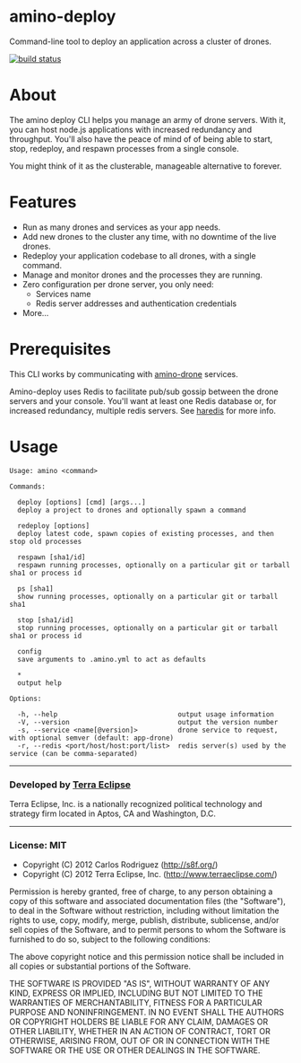 amino-deploy
============

Command-line tool to deploy an application across a cluster of drones.

[![build status](https://secure.travis-ci.org/amino/amino-deploy.png)](http://travis-ci.org/amino/amino-deploy)

About
=====

The amino deploy CLI helps you manage an army of drone servers. With it, you can
host node.js applications with increased redundancy and throughput. You'll also
have the peace of mind of of being able to start, stop, redeploy, and respawn
processes from a single console.

You might think of it as the clusterable, manageable alternative to forever.

Features
========

- Run as many drones and services as your app needs.
- Add new drones to the cluster any time, with no downtime of the live drones.
- Redeploy your application codebase to all drones, with a single command.
- Manage and monitor drones and the processes they are running.
- Zero configuration per drone server, you only need:
    - Services name
    - Redis server addresses and authentication credentials
- More...

Prerequisites
==============

This CLI works by communicating with [amino-drone](http://github.com/amino/amino-drone)
services.

Amino-deploy uses Redis to facilitate pub/sub gossip
between the drone servers and your console. You'll want at least one Redis
database or, for increased redundancy, multiple redis servers. See
[haredis](http://github.com/carlos8f/haredis) for more info.

Usage
=====

```
Usage: amino <command>

Commands:

  deploy [options] [cmd] [args...]
  deploy a project to drones and optionally spawn a command

  redeploy [options]
  deploy latest code, spawn copies of existing processes, and then stop old processes

  respawn [sha1/id]
  respawn running processes, optionally on a particular git or tarball sha1 or process id

  ps [sha1]
  show running processes, optionally on a particular git or tarball sha1

  stop [sha1/id]
  stop running processes, optionally on a particular git or tarball sha1 or process id

  config
  save arguments to .amino.yml to act as defaults

  *
  output help

Options:

  -h, --help                              output usage information
  -V, --version                           output the version number
  -s, --service <name[@version]>          drone service to request, with optional semver (default: app-drone)
  -r, --redis <port/host/host:port/list>  redis server(s) used by the service (can be comma-separated)
```

- - -

### Developed by [Terra Eclipse](http://www.terraeclipse.com)
Terra Eclipse, Inc. is a nationally recognized political technology and
strategy firm located in Aptos, CA and Washington, D.C.

- - -

### License: MIT

- Copyright (C) 2012 Carlos Rodriguez (http://s8f.org/)
- Copyright (C) 2012 Terra Eclipse, Inc. (http://www.terraeclipse.com/)

Permission is hereby granted, free of charge, to any person obtaining a copy
of this software and associated documentation files (the &quot;Software&quot;), to deal
in the Software without restriction, including without limitation the rights
to use, copy, modify, merge, publish, distribute, sublicense, and/or sell
copies of the Software, and to permit persons to whom the Software is furnished
to do so, subject to the following conditions:

The above copyright notice and this permission notice shall be included in
all copies or substantial portions of the Software.

THE SOFTWARE IS PROVIDED &quot;AS IS&quot;, WITHOUT WARRANTY OF ANY KIND, EXPRESS OR
IMPLIED, INCLUDING BUT NOT LIMITED TO THE WARRANTIES OF MERCHANTABILITY,
FITNESS FOR A PARTICULAR PURPOSE AND NONINFRINGEMENT. IN NO EVENT SHALL THE
AUTHORS OR COPYRIGHT HOLDERS BE LIABLE FOR ANY CLAIM, DAMAGES OR OTHER
LIABILITY, WHETHER IN AN ACTION OF CONTRACT, TORT OR OTHERWISE, ARISING FROM,
OUT OF OR IN CONNECTION WITH THE SOFTWARE OR THE USE OR OTHER DEALINGS IN THE
SOFTWARE.
